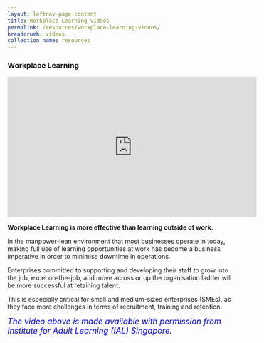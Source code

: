 ```yaml
---
layout: leftnav-page-content
title: Workplace Learning Videos
permalink: /resources/workplace-learning-videos/
breadcrumb: videos
collection_name: resources
---
```



### Workplace Learning
  
<div class="bp-youtube">
<iframe width="560" height="315" src="https://www.youtube.com/embed/3Z7VJBzHwcY?start=12&end=227" frameborder="0" allow="accelerometer; autoplay; encrypted-media; gyroscope; picture-in-picture" allowfullscreen></iframe>
</div>

**Workplace Learning is more effective than learning outside of work.**

In the manpower-lean environment that most businesses operate in today, making full use of learning opportunities at work has become a business imperative in order to minimise downtime in operations.

Enterprises committed to supporting and developing their staff to grow into the job, excel on-the-job, and move across or up the organisation ladder will be more successful at retaining talent. 

This is especially critical for small and medium-sized enterprises (SMEs), as they face more challenges in terms of recruitment, training and retention.




<font size="4"><font color="blue"><i>The video above is made available with permission from Institute for Adult Learning (IAL) Singapore.</i></font>
